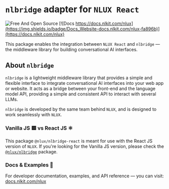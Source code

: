 # `nlbridge` adapter for `NLUX React`

![Free And Open Source](https://img.shields.io/badge/Free%20%26%20Open%20Source-1ccb61)
[![Docs https://docs.nlkit.com/nlux](https://img.shields.io/badge/Docs_Website-docs.nlkit.com/nlux-fa896b)](https://docs.nlkit.com/nlux)

This package enables the integration between `NLUX React` and `nlbridge` ― the middleware library
for building conversational AI interfaces.

## About `nlbridge`

`nlbridge` is a lightweight middleware library that provides a simple and flexible interface to integrate
conversational AI interfaces into your web app or website. It acts as a bridge between your front-end
and the language model API, providing a simple and consistent API to interact with several LLMs.

`nlbridge` is developed by the same team behind `NLUX`, and is designed to work seamlessly with `NLUX`.

### Vanilla JS 🟨 vs React JS ⚛️

This package `@nlux/nlbridge-react` is meant for use with the React JS version of `NLUX`.
If you're looking for the Vanilla JS version, please check
the [`@nlux/nlbridge`](https://www.npmjs.com/package/@nlux/nlbridge) package.

### Docs & Examples 📖

For developer documentation, examples, and API reference ― you can visit: [docs.nlkit.com/nlux](https://docs.nlkit.com/nlux)

